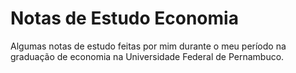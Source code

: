 # Notas de Estudo Economia
Algumas notas de estudo feitas por mim durante o meu período na graduação de economia na Universidade Federal de Pernambuco.
